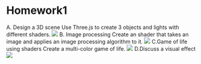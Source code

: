 # Homework1

A. Design a 3D scene 
Use Three.js to create 3 objects and lights with different shaders.
![](https://raw.githubusercontent.com/sylviebunny/Homework1/master/HW1/1.jpg)
B. Image processing 
Create an shader that takes an image and applies an image processing algorithm to it. 
![](https://raw.githubusercontent.com/sylviebunny/Homework1/master/HW1/2.jpg)
C.Game of life using shaders 
Create a multi-color game of life.
![](https://raw.githubusercontent.com/sylviebunny/Homework1/master/HW1/3.jpg)
D.Discuss a visual effect 
![](https://raw.githubusercontent.com/sylviebunny/Homework1/master/HW1/homework1D.jpg)
